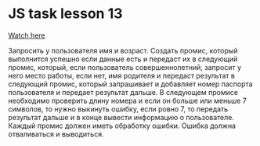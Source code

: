# JS task lesson 13

<a href='https://druzhkova.github.io/JS-task-lesson-13/'>Watch here</a>

Запросить у пользователя имя и возраст. Создать промис, который выполнится успешно если данные есть и передаст их в следующий промис, который, если пользователь совершеннолетний, запросит у него место работы, если нет, имя родителя и передаст результат в следующий промис, который запрашивает и добавляет номер паспорта пользователя и передает результат дальше. В следующем промисе необходимо проверить длину номера и если он больше или меньше 7 символов, то нужно выкинуть ошибку, если ровно 7, то передать результат дальше и в конце вывести информацию о пользователе. Каждый промис должен иметь обработку ошибки. Ошибка должна отваливаться и выводиться.
